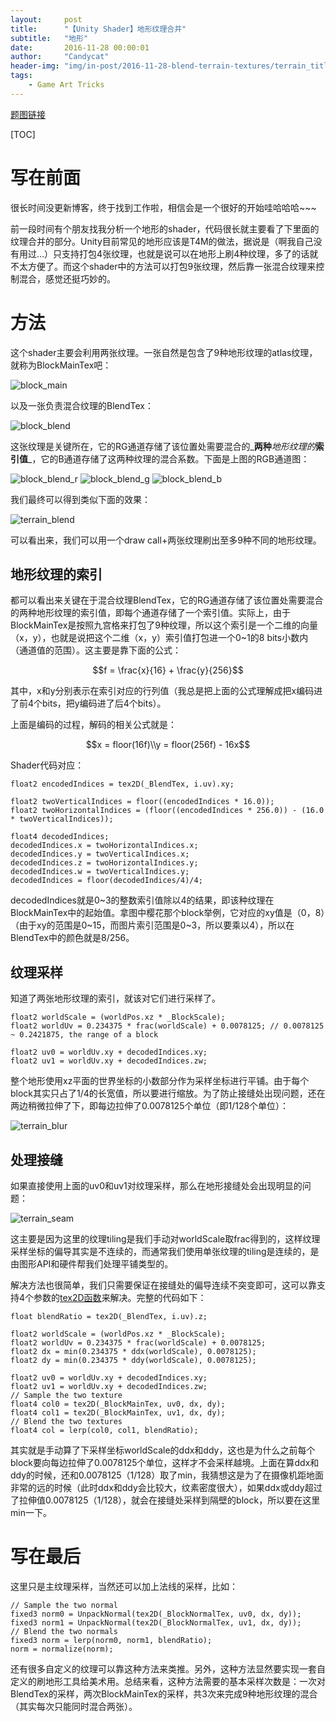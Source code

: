 ```yaml
---
layout:     post
title:      "【Unity Shader】地形纹理合并"
subtitle:   "地形"
date:       2016-11-28 00:00:01
author:     "Candycat"
header-img: "img/in-post/2016-11-28-blend-terrain-textures/terrain_title.jpg"
tags:
    - Game Art Tricks
---
```


[题图链接](https://forum.unity3d.com/threads/terraincomposer-to-create-aaa-realistc-terrains-released.171928/)

[TOC]

# 写在前面

很长时间没更新博客，终于找到工作啦，相信会是一个很好的开始哇哈哈哈~~~

前一段时间有个朋友找我分析一个地形的shader，代码很长就主要看了下里面的纹理合并的部分。Unity目前常见的地形应该是T4M的做法，据说是（啊我自己没有用过…）只支持打包4张纹理，也就是说可以在地形上刷4种纹理，多了的话就不太方便了。而这个shader中的方法可以打包9张纹理，然后靠一张混合纹理来控制混合，感觉还挺巧妙的。

# 方法

这个shader主要会利用两张纹理。一张自然是包含了9种地形纹理的atlas纹理，就称为BlockMainTex吧：

![block_main](http://candycat1992.github.io/img/in-post/2016-11-28-blend-terrain-textures/block_main.png)

以及一张负责混合纹理的BlendTex：

![block_blend](http://candycat1992.github.io/img/in-post/2016-11-28-blend-terrain-textures/block_blend.png)

这张纹理是关键所在，它的RG通道存储了该位置处需要混合的_**两种**_地形纹理的_**索引值**_，它的B通道存储了这两种纹理的混合系数。下面是上图的RGB通道图：

![block_blend_r](http://candycat1992.github.io/img/in-post/2016-11-28-blend-terrain-textures/block_blend_r.png) ![block_blend_g](http://candycat1992.github.io/img/in-post/2016-11-28-blend-terrain-textures/block_blend_g.png) ![block_blend_b](http://candycat1992.github.io/img/in-post/2016-11-28-blend-terrain-textures/block_blend_b.png)

我们最终可以得到类似下面的效果：

![terrain_blend](http://candycat1992.github.io/img/in-post/2016-11-28-blend-terrain-textures/terrain_blend.png)

可以看出来，我们可以用一个draw call+两张纹理刷出至多9种不同的地形纹理。

## 地形纹理的索引

都可以看出来关键在于混合纹理BlendTex，它的RG通道存储了该位置处需要混合的两种地形纹理的索引值，即每个通道存储了一个索引值。实际上，由于BlockMainTex是按照九宫格来打包了9种纹理，所以这个索引是一个二维的向量（x，y），也就是说把这个二维（x，y）索引值打包进一个0~1的8 bits小数内（通道值的范围）。这主要是靠下面的公式：

$$f = \frac{x}{16} + \frac{y}{256}$$

其中，x和y分别表示在索引对应的行列值（我总是把上面的公式理解成把x编码进了前4个bits，把y编码进了后4个bits）。

上面是编码的过程，解码的相关公式就是：

$$x = floor(16f)\\y = floor(256f) - 16x$$

Shader代码对应：
```
float2 encodedIndices = tex2D(_BlendTex, i.uv).xy;

float2 twoVerticalIndices = floor((encodedIndices * 16.0));
float2 twoHorizontalIndices = (floor((encodedIndices * 256.0)) - (16.0 * twoVerticalIndices));

float4 decodedIndices;
decodedIndices.x = twoHorizontalIndices.x;
decodedIndices.y = twoVerticalIndices.x;
decodedIndices.z = twoHorizontalIndices.y;
decodedIndices.w = twoVerticalIndices.y;
decodedIndices = floor(decodedIndices/4)/4;				
```

decodedIndices就是0~3的整数索引值除以4的结果，即该种纹理在BlockMainTex中的起始值。拿图中樱花那个block举例，它对应的xy值是（0，8）（由于xy的范围是0~15，而图片索引范围是0~3，所以要乘以4），所以在BlendTex中的颜色就是8/256。

## 纹理采样

知道了两张地形纹理的索引，就该对它们进行采样了。

```
float2 worldScale = (worldPos.xz * _BlockScale);
float2 worldUv = 0.234375 * frac(worldScale) + 0.0078125; // 0.0078125 ~ 0.2421875, the range of a block

float2 uv0 = worldUv.xy + decodedIndices.xy;
float2 uv1 = worldUv.xy + decodedIndices.zw;
```

整个地形使用xz平面的世界坐标的小数部分作为采样坐标进行平铺。由于每个block其实只占了1/4的长宽值，所以要进行缩放。为了防止接缝处出现问题，还在两边稍微拉伸了下，即每边拉伸了0.0078125个单位（即1/128个单位）：

![terrain_blur](http://candycat1992.github.io/img/in-post/2016-11-28-blend-terrain-textures/terrain_blur.png)

## 处理接缝

如果直接使用上面的uv0和uv1对纹理采样，那么在地形接缝处会出现明显的问题：

![terrain_seam](http://candycat1992.github.io/img/in-post/2016-11-28-blend-terrain-textures/terrain_seam.png)

这主要是因为这里的纹理tiling是我们手动对worldScale取frac得到的，这样纹理采样坐标的偏导其实是不连续的，而通常我们使用单张纹理的tiling是连续的，是由图形API和硬件帮我们处理平铺类型的。

解决方法也很简单，我们只需要保证在接缝处的偏导连续不突变即可，这可以靠支持4个参数的[tex2D函数](http://http.developer.nvidia.com/Cg/tex2D.html)来解决。完整的代码如下：

```
float blendRatio = tex2D(_BlendTex, i.uv).z;

float2 worldScale = (worldPos.xz * _BlockScale);
float2 worldUv = 0.234375 * frac(worldScale) + 0.0078125;
float2 dx = min(0.234375 * ddx(worldScale), 0.0078125);
float2 dy = min(0.234375 * ddy(worldScale), 0.0078125);

float2 uv0 = worldUv.xy + decodedIndices.xy;
float2 uv1 = worldUv.xy + decodedIndices.zw;
// Sample the two texture
float4 col0 = tex2D(_BlockMainTex, uv0, dx, dy);
float4 col1 = tex2D(_BlockMainTex, uv1, dx, dy);
// Blend the two textures
float4 col = lerp(col0, col1, blendRatio);
```

其实就是手动算了下采样坐标worldScale的ddx和ddy，这也是为什么之前每个block要向每边拉伸了0.0078125个单位，这样才不会采样越境。上面在算ddx和ddy的时候，还和0.0078125（1/128）取了min，我猜想这是为了在摄像机距地面非常的远的时候（此时ddx和ddy会比较大，纹素密度很大），如果ddx或ddy超过了拉伸值0.0078125（1/128），就会在接缝处采样到隔壁的block，所以要在这里min一下。

# 写在最后

这里只是主纹理采样，当然还可以加上法线的采样，比如：

```
// Sample the two normal
fixed3 norm0 = UnpackNormal(tex2D(_BlockNormalTex, uv0, dx, dy));
fixed3 norm1 = UnpackNormal(tex2D(_BlockNormalTex, uv1, dx, dy));
// Blend the two normals
fixed3 norm = lerp(norm0, norm1, blendRatio);
norm = normalize(norm);
```

还有很多自定义的纹理可以靠这种方法来类推。另外，这种方法显然要实现一套自定义的刷地形工具给美术用。总结来看，这种方法需要的基本采样次数是：一次对BlendTex的采样，两次BlockMainTex的采样，共3次来完成9种地形纹理的混合（其实每次只能同时混合两张）。





